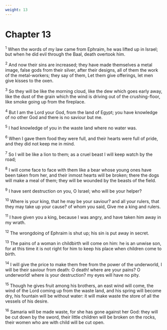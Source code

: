 ```yaml
---
weight: 13
---
```


# Chapter 13

<sup>1</sup> When the words of my law came from Ephraim, he was lifted up in Israel; but when he did evil through the Baal, death overtook him. 

<sup>2</sup> And now their sins are increased; they have made themselves a metal image, false gods from their silver, after their designs, all of them the work of the metal-workers; they say of them, Let them give offerings, let men give kisses to the oxen. 

<sup>3</sup> So they will be like the morning cloud, like the dew which goes early away, like the dust of the grain which the wind is driving out of the crushing-floor, like smoke going up from the fireplace. 

<sup>4</sup> But I am the Lord your God, from the land of Egypt; you have knowledge of no other God and there is no saviour but me. 

<sup>5</sup> I had knowledge of you in the waste land where no water was. 

<sup>6</sup> When I gave them food they were full, and their hearts were full of pride, and they did not keep me in mind. 

<sup>7</sup> So I will be like a lion to them; as a cruel beast I will keep watch by the road; 

<sup>8</sup> I will come face to face with them like a bear whose young ones have been taken from her, and their inmost hearts will be broken; there the dogs will make a meal of them; they will be wounded by the beasts of the field. 

<sup>9</sup> I have sent destruction on you, O Israel; who will be your helper? 

<sup>10</sup> Where is your king, that he may be your saviour? and all your rulers, that they may take up your cause? of whom you said, Give me a king and rulers. 

<sup>11</sup> I have given you a king, because I was angry, and have taken him away in my wrath. 

<sup>12</sup> The wrongdoing of Ephraim is shut up; his sin is put away in secret. 

<sup>13</sup> The pains of a woman in childbirth will come on him: he is an unwise son, for at this time it is not right for him to keep his place when children come to birth. 

<sup>14</sup> I will give the price to make them free from the power of the underworld, I will be their saviour from death: O death! where are your pains? O underworld! where is your destruction? my eyes will have no pity. 

<sup>15</sup> Though he gives fruit among his brothers, an east wind will come, the wind of the Lord coming up from the waste land, and his spring will become dry, his fountain will be without water: it will make waste the store of all the vessels of his desire. 

<sup>16</sup> Samaria will be made waste, for she has gone against her God: they will be cut down by the sword, their little children will be broken on the rocks, their women who are with child will be cut open. 


